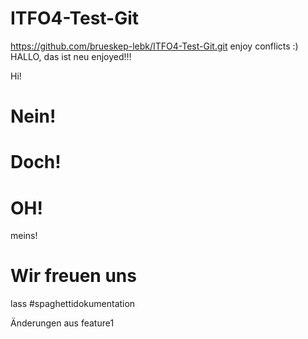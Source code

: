# ITFO4-Test-Git
https://github.com/brueskep-lebk/ITFO4-Test-Git.git
enjoy conflicts :)
HALLO, das ist neu
enjoyed!!!

Hi!


# Nein!
# Doch!
# OH!


meins!
# Wir freuen uns
lass
#spaghettidokumentation

Änderungen aus feature1
